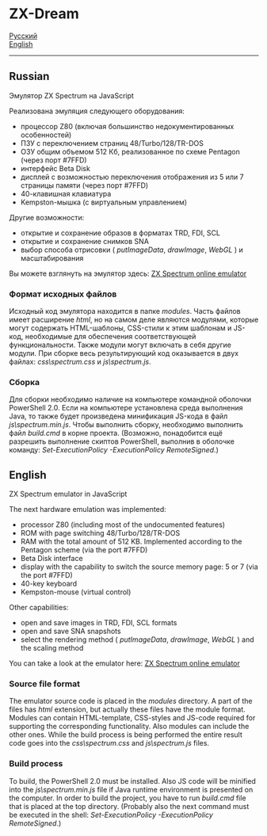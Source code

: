 # ZX-Dream
[Русский](#russian)  
[English](#english)  

----------

## Russian

Эмулятор ZX Spectrum на JavaScript

Реализована эмуляция следующего оборудования:

- процессор Z80 (включая большинство недокументированных особенностей)
- ПЗУ с переключением страниц 48/Turbo/128/TR-DOS
- ОЗУ общим объемом 512 Кб, реализованное по схеме Pentagon (через порт #7FFD)
- интерфейс Beta Disk
- дисплей с возможностью переключения отображения из 5 или 7 страницы памяти (через порт #7FFD)
- 40-клавишная клавиатура
- Kempston-мышка (с виртуальным управлением)

Другие возможности:

- открытие и сохранение образов в форматах TRD, FDI, SCL
- открытие и сохранение снимков SNA
- выбор способа отрисовки ( *putImageData*, *drawImage*, *WebGL* ) и масштабирования

Вы можете взглянуть на эмулятор здесь: [ZX Spectrum online emulator](http://zx.researcher.su/)

### Формат исходных файлов

Исходный код эмулятора находится в папке *modules*. Часть файлов имеет расширение *html*, но на самом деле являются
модулями, которые могут содержать HTML-шаблоны, CSS-стили к этим шаблонам и JS-код, необходимые для обеспечения
соответствующей функциональности. Также модули могут включать в себя другие модули. При сборке весь результирующий
код оказывается в двух файлах: *css\spectrum.css* и *js\spectrum.js*.

### Сборка

Для сборки необходимо наличие на компьютере командной оболочки PowerShell 2.0. Если на компьютере установлена среда
выполнения Java, то также будет произведена минификация JS-кода в файл *js\spectrum.min.js*. Чтобы выполнить сборку,
необходимо выполнить файл *build.cmd* в корне проекта. (Возможно, понадобится ещё разрешить выполнение скиптов 
PowerShell, выполнив в оболочке команду: *Set-ExecutionPolicy -ExecutionPolicy RemoteSigned*.)


## English

ZX Spectrum emulator in JavaScript

The next hardware emulation was implemented:

- processor Z80 (including most of the undocumented features)
- ROM with page switching 48/Turbo/128/TR-DOS
- RAM with the total amount of 512 KB. Implemented according to the Pentagon scheme (via the port #7FFD)
- Beta Disk interface
- display with the capability to switch the source memory page: 5 or 7 (via the port #7FFD)
- 40-key keyboard
- Kempston-mouse (virtual control)

Other capabilities:

- open and save images in TRD, FDI, SCL formats
- open and save SNA snapshots
- select the rendering method ( *putImageData*, *drawImage*, *WebGL* ) and the scaling method

You can take a look at the emulator here: [ZX Spectrum online emulator](http://zx.researcher.su/)

### Source file format

The emulator source code is placed in the *modules* directory. A part of the files has *html* extension, but 
actually these files have the module format. Modules can contain HTML-template, CSS-styles and JS-code required for 
supporting the corresponding functionality. Also modules can include the other ones. While the build process is 
being performed the entire result code goes into the *css\spectrum.css* and *js\spectrum.js* files.

### Build process

To build, the PowerShell 2.0 must be installed. Also JS code will be minified into the *js\spectrum.min.js* file if
Java runtime environment is presented on the computer. In order to build the project, you have to run *build.cmd* 
file that is placed at the top directory. (Probably also the next command must be executed in the shell: 
*Set-ExecutionPolicy -ExecutionPolicy RemoteSigned*.)